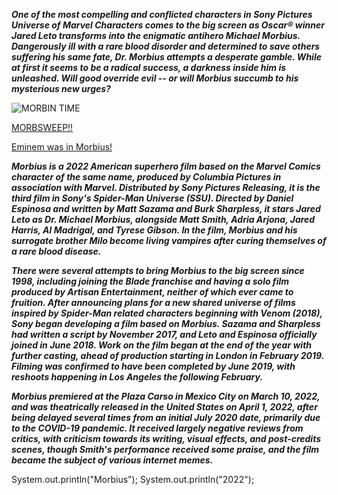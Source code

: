 ***One of the most compelling and conflicted characters in Sony Pictures Universe of Marvel Characters comes to the big screen as Oscar® winner Jared Leto transforms into the enigmatic antihero Michael Morbius. Dangerously ill with a rare blood disorder and determined to save others suffering his same fate, Dr. Morbius attempts a desperate gamble. While at first it seems to be a radical success, a darkness inside him is unleashed. Will good override evil -- or will Morbius succumb to his mysterious new urges?***

![MORBIN TIME](https://www.thedigitalfix.com/wp-content/uploads/2022/06/Morbius-meme.jpeg)

[MORBSWEEP!!](https://www.rottentomatoes.com/m/morbius)

[Eminem was in Morbius!](https://www.youtube.com/watch?v=NAd0KE5O7mU)

***Morbius is a 2022 American superhero film based on the Marvel Comics character of the same name, produced by Columbia Pictures in association with Marvel. Distributed by Sony Pictures Releasing, it is the third film in Sony's Spider-Man Universe (SSU). Directed by Daniel Espinosa and written by Matt Sazama and Burk Sharpless, it stars Jared Leto as Dr. Michael Morbius, alongside Matt Smith, Adria Arjona, Jared Harris, Al Madrigal, and Tyrese Gibson. In the film, Morbius and his surrogate brother Milo become living vampires after curing themselves of a rare blood disease.***

***There were several attempts to bring Morbius to the big screen since 1998, including joining the Blade franchise and having a solo film produced by Artisan Entertainment, neither of which ever came to fruition. After announcing plans for a new shared universe of films inspired by Spider-Man related characters beginning with Venom (2018), Sony began developing a film based on Morbius. Sazama and Sharpless had written a script by November 2017, and Leto and Espinosa officially joined in June 2018. Work on the film began at the end of the year with further casting, ahead of production starting in London in February 2019. Filming was confirmed to have been completed by June 2019, with reshoots happening in Los Angeles the following February.***

***Morbius premiered at the Plaza Carso in Mexico City on March 10, 2022, and was theatrically released in the United States on April 1, 2022, after being delayed several times from an initial July 2020 date, primarily due to the COVID-19 pandemic. It received largely negative reviews from critics, with criticism towards its writing, visual effects, and post-credits scenes, though Smith's performance received some praise, and the film became the subject of various internet memes.***

System.out.println("Morbius");
System.out.println("2022");